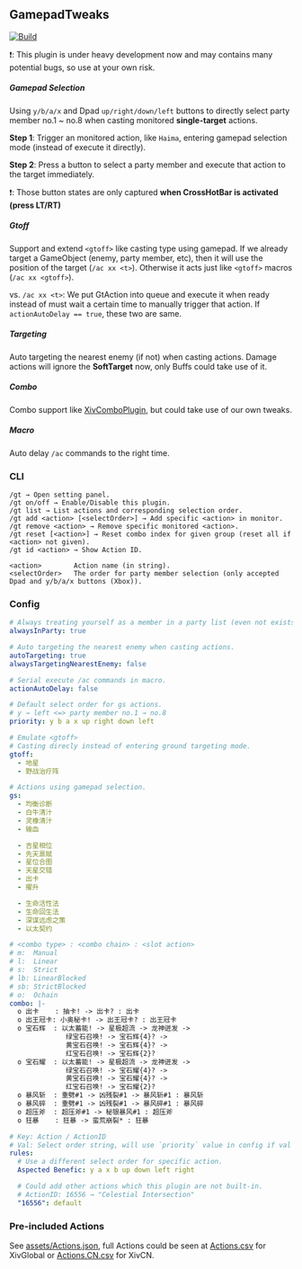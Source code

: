 ## GamepadTweaks

[![Build](https://img.shields.io/github/workflow/status/luxrck/GamepadTweaks/Build?style=for-the-badge)](https://github.com/luxrck/GamepadTweaks/blob/master/.github/workflows/build.yml)

❗: This plugin is under heavy development now and may contains many potential bugs, so use at your own risk.

##### Gamepad Selection
Using `y/b/a/x` and Dpad `up/right/down/left` buttons to directly select party member no.1 ~ no.8 when casting monitored **single-target** actions.

**Step 1**: Trigger an monitored action, like `Haima`, entering gamepad selection mode (instead of execute it directly).

**Step 2**: Press a button to select a party member and execute that action to the target immediately.

❗: Those button states are only captured **when CrossHotBar is activated (press LT/RT)**

##### Gtoff
Support and extend `<gtoff>` like casting type using gamepad. If we already target a GameObject (enemy, party member, etc), then it will use the position of the target (`/ac xx <t>`). Otherwise it acts just like `<gtoff>` macros (`/ac xx <gtoff>`).

vs. `/ac xx <t>`: We put GtAction into queue and execute it when ready instead of must wait a certain time to manually trigger that action. If `actionAutoDelay == true`, these two are same.

##### Targeting
Auto targeting the nearest enemy (if not) when casting actions. Damage actions will ignore the **SoftTarget** now, only Buffs could take use of it.

##### Combo
Combo support like [XivComboPlugin](https://github.com/attickdoor/XIVComboPlugin.git), but could take use of our own tweaks.

##### Macro
Auto delay `/ac` commands to the right time.

### CLI

```
/gt → Open setting panel.
/gt on/off → Enable/Disable this plugin.
/gt list → List actions and corresponding selection order.
/gt add <action> [<selectOrder>] → Add specific <action> in monitor.
/gt remove <action> → Remove specific monitored <action>.
/gt reset [<action>] → Reset combo index for given group (reset all if <action> not given).
/gt id <action> → Show Action ID.

<action>        Action name (in string).
<selectOrder>   The order for party member selection (only accepted Dpad and y/b/a/x buttons (Xbox)).
```

### Config
```yaml
# Always treating yourself as a member in a party list (even not exists).
alwaysInParty: true

# Auto targeting the nearest enemy when casting actions.
autoTargeting: true
alwaysTargetingNearestEnemy: false

# Serial execute /ac commands in macro.
actionAutoDelay: false

# Default select order for gs actions.
# y → left <=> party member no.1 → no.8
priority: y b a x up right down left

# Emulate <gtoff>
# Casting direcly instead of entering ground targeting mode.
gtoff:
  - 地星
  - 野战治疗阵

# Actions using gamepad selection.
gs:
  - 均衡诊断
  - 白牛清汁
  - 灵橡清汁
  - 输血

  - 吉星相位
  - 先天禀赋
  - 星位合图
  - 天星交错
  - 出卡
  - 擢升

  - 生命活性法
  - 生命回生法
  - 深谋远虑之策
  - 以太契约

# <combo type> : <combo chain> : <slot action>
# m:  Manual
# l:  Linear
# s:  Strict
# lb: LinearBlocked
# sb: StrictBlocked
# o:  Ochain
combo: |-
  o 出卡    : 抽卡! -> 出卡? : 出卡
  o 出王冠卡: 小奥秘卡! -> 出王冠卡? : 出王冠卡
  o 宝石辉  : 以太蓄能! -> 星极超流 -> 龙神迸发 ->
              绿宝石召唤! -> 宝石辉{4}? ->
              黄宝石召唤! -> 宝石辉{4}? ->
              红宝石召唤! -> 宝石辉{2}?
  o 宝石耀  : 以太蓄能! -> 星极超流 -> 龙神迸发 ->
              绿宝石召唤! -> 宝石耀{4}? ->
              黄宝石召唤! -> 宝石耀{4}? ->
              红宝石召唤! -> 宝石耀{2}?
  o 暴风斩  : 重劈#1 -> 凶残裂#1 -> 暴风斩#1 : 暴风斩
  o 暴风碎  : 重劈#1 -> 凶残裂#1 -> 暴风碎#1 : 暴风碎
  o 超压斧  : 超压斧#1 -> 秘银暴风#1 : 超压斧
  o 狂暴    : 狂暴 -> 蛮荒崩裂* : 狂暴

# Key: Action / ActionID
# Val: Select order string, will use `priority` value in config if val is "" or "default".
rules:
  # Use a different select order for specific action.
  Aspected Benefic: y a x b up down left right

  # Could add other actions which this plugin are not built-in.
  # ActionID: 16556 → "Celestial Intersection"
  "16556": default
```

### Pre-included Actions

See [assets/Actions.json](assets/Actions.json), full Actions could be seen at [Actions.csv](https://github.com/xivapi/ffxiv-datamining/csv/Action.csv) for XivGlobal or [Actions.CN.csv](https://github.com/thewakingsands/ffxiv-datamining-cn/Action.csv) for XivCN.